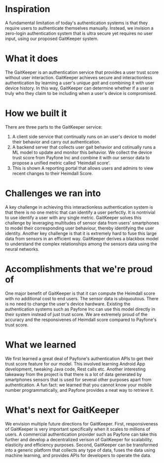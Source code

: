 # Inspiration
A fundamental limitation of today's authentication systems is that they require users to authenticate themselves manually. 
Instead, we invision a zero-login authentication system that is ultra secure yet requires no user input, using our proposed GaitKeeper system. 

# What it does
The GaitKeeper is an authentication service that provides a user trust score without user interaction.
GaitKeeper achieves secure and interactionless authentication by learning a user's unique _gait_ and combining it with user device history.
In this way, GaitKeeper can determine whether if a user is truly who they claim to be including when a user's device is compromised.

# How we built it
There are three parts to the GaitKeeper service:
1. A client side service that continually runs on an user's device to model their behavior and carry out authentication.
2. A backend server that collects user gait behavior and cotinually runs a ML model to update and monitor this behavior. We collect the device trust score from Payfone Inc and combine it with our sensor data to propose a unified metric called 'Heimdall score'.
3. This is shown A reporting portal that allows users and admins to view recent changes to their Heimdall Score.

# Challenges we ran into
A key challenge in achieving this interactionless authentication system is that there is no one metric that can identify a user perfectly. It is nontrivial to use identify a user with any single metric. 
GaitKeeper solves this challenge by leveraging multitudes of sensor data from users' smartphones to model their corresponding user behaviour, thereby identifying the user identity. Another key challenge is that it is extremely hard to fuse this large data from sensors in an efficient way. GaitKeeper derives a blackbox model to understand the complex relationships among the sensors data using the neural networks.

# Accomplishments that we're proud of
One major benefit of GaitKeeper is that it can compute the Heimdall score with no additional cost to end users. The sensor data is ubiquoutous. There is no need to change the user's device hardware. Existing the authentication systems such as Payfone Inc can use this model directly in their system instead of just trust score. We are extremely proud of the accuracy and the responsivenes of Heimdall score compared to Payfone's trust score. 

# What we learned
We first learned a great deal of Payfone's authentication APIs to get their trust score feature for our model. This involved learning Android App development, tweaking Java code, Rest calls etc. Another interesting takeaway from the project is that there is a lot of data generated by smartphones sensors that is used for several other purposes apart from authentication. A fun fact: we learned that you cannot know your mobile number programmatically, and Payfone provides a neat way to retrieve it. 

# What's next for GaitKeeper
We envision multiple future directions for GaitKeeper. First, responsiveness of GaitKeeper is very important specifically when it scales to millions of users. A commercial authentication provider such as Payfone can take this further and develop a decentralized verison of GaitKeeper for scalability, elasticity and efficiency purposes. Second, GaitKeeper can be transformed into a generic platform that collects any type of data, fuses the data using machine learning, and provides APIs for developers to operate the data. 
